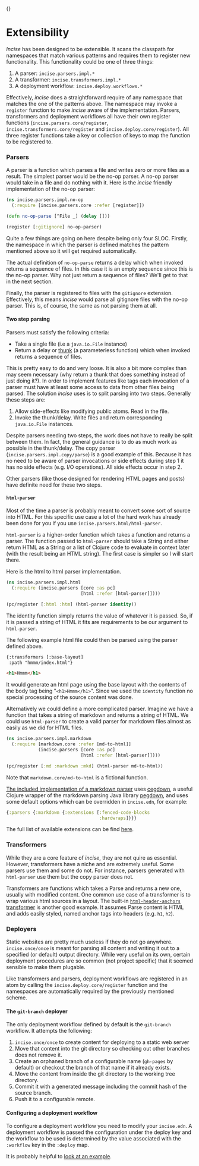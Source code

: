 {}

# Extensibility

*Incise* has been designed to be extensible. It scans the classpath for namespaces
that match various patterns and requires them to register new functionality.
This functionality could be one of three things:

1. A parser: `incise.parsers.impl.*`
2. A transformer: `incise.transformers.impl.*`
3. A deployment workflow: `incise.deploy.workflows.*`

Effectively, *incise* does a straightforward require of any namespace that matches the one of the patterns above.
The namespace may invoke a `register` function to make *incise* aware of the implementation.
Parsers, transformers and deployment workflows all have their own register functions (`incise.parsers.core/register`, `incise.transformers.core/register` and `incise.deploy.core/register`).
All three register functions take a key or collection of keys to map the function to be registered to.

### Parsers

A parser is a function which parses a file and writes zero or more files as a result.
The simplest parser would be the no-op parser.
A no-op parser would take in a file and do nothing with it.
Here is the *incise* friendly implementation of the no-op parser:

```clojure
(ns incise.parsers.impl.no-op
  (:require [incise.parsers.core :refer [register]])

(defn no-op-parse [^File _] (delay []))

(register [:gitignore] no-op-parser)
```

Quite a few things are going on here despite being only four SLOC.
Firstly, the namespace in which the parser is defined matches the pattern mentioned above so it will get required automatically.

The actual definition of `no-op-parse` returns a delay which when invoked returns a sequence of files.
In this case it is an empty sequence since this is the no-op parser.
Why not just return a sequence of files?
We'll get to that in the next section.

Finally, the parser is registered to files with the `gitignore` extension.
Effectively, this means *incise* would parse all gitignore files with the no-op
parser. This is, of course, the same as not parsing them at all.

#### Two step parsing

Parsers must satisfy the following criteria:

* Take a single file (i.e a `java.io.File` instance)
* Return a delay or [thunk][] (a parameterless function) which when invoked
  returns a sequence of files.

This is pretty easy to do and very loose. It is also a bit more complex than may
seem necessary (why return a thunk that does something instead of just doing
it?). In order to implement features like tags each invocation of a parser must
have at least some access to data from other files being parsed. The solution
*incise* uses is to split parsing into two steps. Generally these steps are:

1.  Allow side-effects like modifying public atoms. Read in the file.
2.  Invoke the thunk/delay. Write files and return corresponding `java.io.File`
    instances.

Despite parsers needing two steps, the work does not have to really be
split between them. In fact, the general guidance is to do as much work as
possible in the thunk/delay. The copy parser (`incise.parsers.impl.copy/parse`)
is a good example of this. Because it has no need to be aware of parser
invocations or side effects during step 1 it has no side effects (e.g. I/O
operations). All side effects occur in step 2.

Other parsers (like those designed for rendering HTML pages and posts) have
definite need for these two steps.

#### `html-parser`

Most of the time a parser is probably meant to convert some sort of source into
HTML. For this specific use case a lot of the hard work has already been done for you if
you use `incise.parsers.html/html-parser`.

`html-parser` is a higher-order function which takes a function and returns a parser.
The function passed to `html-parser` should take a String and either return HTML as a String or a list of Clojure code to evaluate in context later (with the result being an HTML string).
The first case is simpler so I will start there.

Here is the html to html parser implementation.

```clojure
(ns incise.parsers.impl.html
  (:require (incise.parsers [core :as pc]
                            [html :refer [html-parser]])))

(pc/register [:html :htm] (html-parser identity))
```

The identity function simply returns the value of whatever it is passed. So, if
it is passed a string of HTML it fits are requirements to be our argument to
`html-parser`.

The following example html file could then be parsed using the parser defined
above.

```html
{:transformers [:base-layout]
 :path "hmmm/index.html"}

<h1>Hmmm</h1>
```

It would generate an html page using the base layout with the contents of the
body tag being "`<h1>Hmmm</h1>`". Since we used the `identity` function no
special processing of the source content was done.

Alternatively we could define a more complicated parser. Imagine we have a
function that takes a string of markdown and returns a string of HTML. We could
use `html-parser` to create a valid parser for markdown files almost as easily
as we did for HTML files.

```clojure
(ns incise.parsers.impl.markdown
  (:require [markdown.core :refer [md-to-html]]
            (incise.parsers [core :as pc]
                            [html :refer [html-parser]])))

(pc/register [:md :markdown :mkd] (html-parser md-to-html))
```

Note that `markdown.core/md-to-html` is a fictional function.

[The included implementation of a markdown parser][md-parser-source] uses
[cegdown][], a useful Clojure wrapper of the markdown parsing Java library
[pegdown][], and uses some default options which can be overridden in
`incise.edn`, for example:

```clojure
{:parsers {:markdown {:extensions [:fenced-code-blocks
                                   :hardwraps]}}}
```

The full list of available extensions can be find [here][cegdown-extensions].

### Transformers

While they are a core feature of *incise*, they are not quire as essential.
However, transformers have a niche and are extremely useful.
Some parsers use them and some do not.
For instance, parsers generated with `html-parser` use them but the copy parser does not.

Transformers are functions which takes a Parse and returns a new one, usually with modified content.
One common use case of a transformer is to wrap various html sources in a layout.
The built-in [`html-header-anchors` transformer][html-header-anchors] is another good example.
It assumes Parse content is HTML and adds easily styled, named anchor tags into headers (e.g. `h1`, `h2`).

### Deployers

Static websites are pretty much useless if they do not go anywhere.
`incise.once/once` is meant for parsing all content and writing it out to a
specified (or default) output directory.  While very useful on its own, certain
deployment procedures are so common (not project specific) that it seemed
sensible to make them plugable.

Like transformers and parsers, deployment workflows are registered in an atom by
calling the `incise.deploy.core/register` function and the namespaces are
automatically required by the previously mentioned scheme.

#### The `git-branch` deployer

The only deployment workflow defined by default is the `git-branch` workflow. It
attempts the following:

1.  `incise.once/once` to create content for deploying to a static web server
2.  Move that content into the git directory so checking out other branches does
    not remove it.
3.  Create an orphaned branch of a configurable name (`gh-pages` by default) or
    checkout the branch of that name if it already exists.
4.  Move the content from inside the git directory to the working tree
    directory.
5.  Commit it with a generated message including the commit hash of the source
    branch.
6.  Push it to a configurable remote.

#### Configuring a deployment workflow

To configure a deployment workflow you need to modify your `incise.edn`. A
deployment workflow is passed the configuration under the deploy key and the
workflow to be used is determined by the value associated with the `:workflow`
key in the `:deploy` map.

It is probably helpful to [look at an example][incise.edn.example].

[html-header-anchors]: http://www.ryanmcg.com/incise/api/incise.transformers.impl.html-header-anchors.html
[md-parser-source]: https://github.com/RyanMcG/incise-markdown-parser/blob/master/src/incise/parsers/impl/markdown.clj
[thunk]: http://en.wikipedia.org/wiki/Thunk_(functional_programming)
[incise.edn.example]: https://github.com/RyanMcG/incise-core/blob/master/resources/incise.example.edn
[cegdown]: https://github.com/Raynes/cegdown
[pegdown]: http://pegdown.org/
[cegdown-extensions]: https://github.com/Raynes/cegdown/blob/master/src/me/raynes/cegdown.clj#L4
